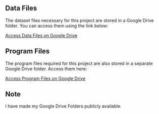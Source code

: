 ## Data Files

The dataset files necessary for this project are stored in a Google Drive folder. You can access them using the link below:

[Access Data Files on Google Drive](https://drive.google.com/drive/folders/14PFr5wKwDEFXfTRzgmxNIMt5ApsqaPJw?usp=drive_link)

## Program Files

The program files required for this project are also stored in a separate Google Drive folder. Access them here:

[Access Program Files on Google Drive](https://drive.google.com/drive/folders/1YuKNcysGyVvcZq8T5ZHmtYX44jru7g2S?usp=sharing)

## Note
I have made my Google Drive Folders publicly available. 

